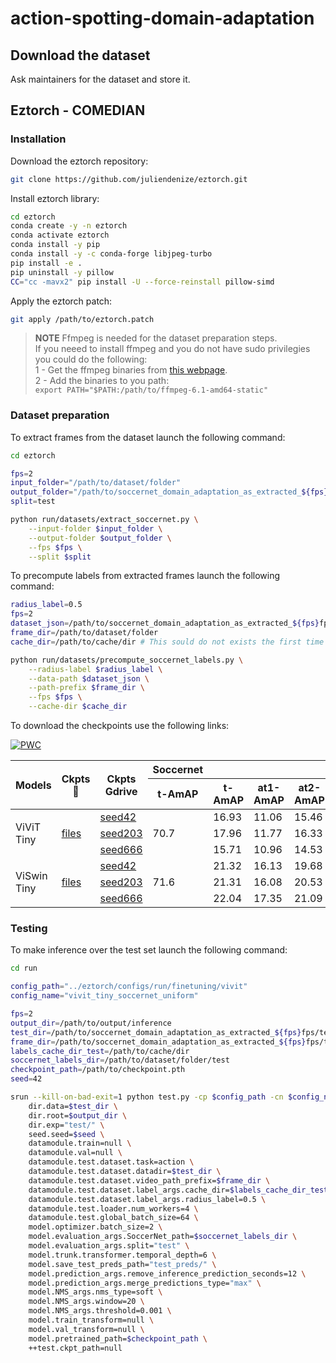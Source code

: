 # action-spotting-domain-adaptation

## Download the dataset

Ask maintainers for the dataset and store it.

## Eztorch - COMEDIAN

### Installation

Download the eztorch repository:

```bash
git clone https://github.com/juliendenize/eztorch.git
```

Install eztorch library:

```bash
cd eztorch
conda create -y -n eztorch
conda activate eztorch
conda install -y pip
conda install -y -c conda-forge libjpeg-turbo
pip install -e .
pip uninstall -y pillow
CC="cc -mavx2" pip install -U --force-reinstall pillow-simd
```

Apply the eztorch patch:

```bash
git apply /path/to/eztorch.patch
```

> **NOTE**
Ffmpeg is needed for the dataset preparation steps.\
If you neeed to install ffmpeg and you do not have sudo privilegies you could do the following:\
1 - Get the ffmpeg binaries from [this webpage](https://johnvansickle.com/ffmpeg/).\
2 - Add the binaries to you path:\
`export PATH="$PATH:/path/to/ffmpeg-6.1-amd64-static"`

### Dataset preparation

To extract frames from the dataset launch the following command:

```bash
cd eztorch

fps=2
input_folder="/path/to/dataset/folder"
output_folder="/path/to/soccernet_domain_adaptation_as_extracted_${fps}fps/"
split=test

python run/datasets/extract_soccernet.py \
    --input-folder $input_folder \
    --output-folder $output_folder \
    --fps $fps \
    --split $split
```

To precompute labels from extracted frames launch the following command:

```bash
radius_label=0.5
fps=2
dataset_json=/path/to/soccernet_domain_adaptation_as_extracted_${fps}fps/test.json
frame_dir=/path/to/dataset/folder
cache_dir=/path/to/cache/dir # This sould do not exists the first time

python run/datasets/precompute_soccernet_labels.py \
    --radius-label $radius_label \
    --data-path $dataset_json \
    --path-prefix $frame_dir \
    --fps $fps \
    --cache-dir $cache_dir
```

To download the checkpoints use the following links:

[![PWC](https://img.shields.io/endpoint.svg?url=https://paperswithcode.com/badge/comedian-self-supervised-learning-and/action-spotting-on-soccernet-v2)](https://paperswithcode.com/sota/action-spotting-on-soccernet-v2?p=comedian-self-supervised-learning-and)

<table class="tg">
<thead>
  <tr>
    <th class="tg-0pky" rowspan="2">Models</th>
    <th class="tg-0pky" rowspan="2">Ckpts 🤗</th>
    <th class="tg-0pky" rowspan="2">Ckpts Gdrive</th>
    <th class="tg-0pky">Soccernet</th>
    <th class="tg-c3ow" colspan="7">Own</th>
  </tr>
  <tr>
    <th class="tg-0pky">t-AmAP</th>
    <th class="tg-0pky">t-AmAP</th>
    <th class="tg-0pky">at1-AmAP</th>
    <th class="tg-0pky">at2-AmAP</th>
    <th class="tg-0pky">at3-AmAP</th>
    <th class="tg-0pky">at4-AmAP</th>
    <th class="tg-0pky">at5-AmAP</th>
    <th class="tg-0pky">loose-AmAP</th>
  </tr>
</thead>
<tbody>
  <tr>
    <td class="tg-c3ow" rowspan="3">ViViT Tiny</td>
    <td class="tg-c3ow" rowspan="3"><a href="https://huggingface.co/juliendenize/COMEDIAN-ViViT-tiny/tree/main" target="_blank" rel="noopener noreferrer">files</a></td>
    <td class="tg-0pky"><a href="https://drive.google.com/file/d/1iTTlVXXFLp9QzxlccfT2i44BMvuOyYgq/view?usp=drive_link" target="_blank" rel="noopener noreferrer">seed42</a></td>
    <td class="tg-c3ow" rowspan="3">70.7</td>
    <td class="tg-0pky">16.93</td>
    <td class="tg-0pky">11.06</td>
    <td class="tg-0pky">15.46</td>
    <td class="tg-0pky">17.57</td>
    <td class="tg-0pky">18.72</td>
    <td class="tg-0pky">20.84</td>
    <td class="tg-0pky">26.13</td>
  </tr>
  <tr>
    <td class="tg-0pky"><a href="https://drive.google.com/file/d/1zfryhsRtJchJNfPRiA-u-r5CYc-j1_ub/view?usp=drive_link" target="_blank" rel="noopener noreferrer">seed203</a></td>
    <td class="tg-0pky">17.96</td>
    <td class="tg-0pky">11.77</td>
    <td class="tg-0pky">16.33</td>
    <td class="tg-0pky">17.95</td>
    <td class="tg-0pky">20.37</td>
    <td class="tg-0pky">22.60</td>
    <td class="tg-0pky">27.82</td>
  </tr>
  <tr>
    <td class="tg-0pky"><a href="https://drive.google.com/file/d/1qpNlU_-J42l0_53YN0xRCzfR6aN8BxWd/view?usp=drive_link" target="_blank" rel="noopener noreferrer">seed666</a></td>
    <td class="tg-0pky">15.71</td>
    <td class="tg-0pky">10.96</td>
    <td class="tg-0pky">14.53</td>
    <td class="tg-0pky">16.48</td>
    <td class="tg-0pky">16.91</td>
    <td class="tg-0pky">18.94</td>
    <td class="tg-0pky">24.91</td>
  </tr>
  <tr>
    <td class="tg-c3ow" rowspan="3">ViSwin Tiny</td>
    <td class="tg-c3ow" rowspan="3"><a href="https://huggingface.co/juliendenize/COMEDIAN-ViSwin-tiny/tree/main" target="_blank" rel="noopener noreferrer">files</a></td>
    <td class="tg-0pky"><a href="https://drive.google.com/file/d/1zDVUKq8nRd5hVZIm49Ity-8GnLTa7DOh/view?usp=drive_link" target="_blank" rel="noopener noreferrer">seed42</a></td>
    <td class="tg-c3ow" rowspan="3">71.6</td>
    <td class="tg-0pky">21.32</td>
    <td class="tg-0pky">16.13</td>
    <td class="tg-0pky">19.68</td>
    <td class="tg-0pky">22.39</td>
    <td class="tg-0pky">22.98</td>
    <td class="tg-0pky">24.37</td>
    <td class="tg-0pky">27.74</td>
  </tr>
  <tr>
    <td class="tg-0pky"><a href="https://drive.google.com/file/d/1QD52pB60d9u82urs6ZSVwRIpNTliv9pR/view?usp=drive_link" target="_blank" rel="noopener noreferrer">seed203</a></td>
    <td class="tg-0pky">21.31</td>
    <td class="tg-0pky">16.08</td>
    <td class="tg-0pky">20.53</td>
    <td class="tg-0pky">21.96</td>
    <td class="tg-0pky">22.59</td>
    <td class="tg-0pky">24.21</td>
    <td class="tg-0pky">27.26</td>
  </tr>
  <tr>
    <td class="tg-0pky"><a href="https://drive.google.com/file/d/11BGiR-yeJUJmY6FfobaRwa-3t_Ps4CdN/view?usp=drive_link" target="_blank" rel="noopener noreferrer">seed666</a></td>
    <td class="tg-0pky">22.04</td>
    <td class="tg-0pky">17.35</td>
    <td class="tg-0pky">21.09</td>
    <td class="tg-0pky">22.49</td>
    <td class="tg-0pky">23.33</td>
    <td class="tg-0pky">25.15</td>
    <td class="tg-0pky">28.76</td>
  </tr>
</tbody>
</table>

### Testing

To make inference over the test set launch the following command:

```bash
cd run

config_path="../eztorch/configs/run/finetuning/vivit"
config_name="vivit_tiny_soccernet_uniform"

fps=2
output_dir=/path/to/output/inference
test_dir=/path/to/soccernet_domain_adaptation_as_extracted_${fps}fps/test.json
frame_dir=/path/to/soccernet_domain_adaptation_as_extracted_${fps}fps/test
labels_cache_dir_test=/path/to/cache/dir
soccernet_labels_dir=/path/to/dataset/folder/test
checkpoint_path=/path/to/checkpoint.pth
seed=42

srun --kill-on-bad-exit=1 python test.py -cp $config_path -cn $config_name \
    dir.data=$test_dir \
    dir.root=$output_dir \
    dir.exp="test/" \
    seed.seed=$seed \
    datamodule.train=null \
    datamodule.val=null \
    datamodule.test.dataset.task=action \
    datamodule.test.dataset.datadir=$test_dir \
    datamodule.test.dataset.video_path_prefix=$frame_dir \
    datamodule.test.dataset.label_args.cache_dir=$labels_cache_dir_test \
    datamodule.test.dataset.label_args.radius_label=0.5 \
    datamodule.test.loader.num_workers=4 \
    datamodule.test.global_batch_size=64 \
    model.optimizer.batch_size=2 \
    model.evaluation_args.SoccerNet_path=$soccernet_labels_dir \
    model.evaluation_args.split="test" \
    model.trunk.transformer.temporal_depth=6 \
    model.save_test_preds_path="test_preds/" \
    model.prediction_args.remove_inference_prediction_seconds=12 \
    model.prediction_args.merge_predictions_type="max" \
    model.NMS_args.nms_type=soft \
    model.NMS_args.window=20 \
    model.NMS_args.threshold=0.001 \
    model.train_transform=null \
    model.val_transform=null \
    model.pretrained_path=$checkpoint_path \
    ++test.ckpt_path=null
```
